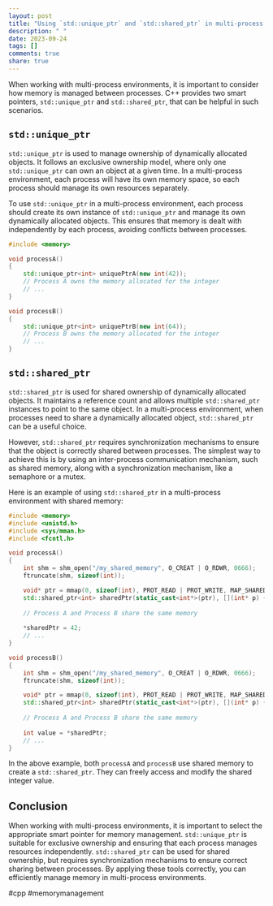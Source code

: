```yaml
---
layout: post
title: "Using `std::unique_ptr` and `std::shared_ptr` in multi-process environments"
description: " "
date: 2023-09-24
tags: []
comments: true
share: true
---
```


When working with multi-process environments, it is important to consider how memory is managed between processes. C++ provides two smart pointers, `std::unique_ptr` and `std::shared_ptr`, that can be helpful in such scenarios. 

## `std::unique_ptr`
`std::unique_ptr` is used to manage ownership of dynamically allocated objects. It follows an exclusive ownership model, where only one `std::unique_ptr` can own an object at a given time. In a multi-process environment, each process will have its own memory space, so each process should manage its own resources separately.

To use `std::unique_ptr` in a multi-process environment, each process should create its own instance of `std::unique_ptr` and manage its own dynamically allocated objects. This ensures that memory is dealt with independently by each process, avoiding conflicts between processes.

```cpp
#include <memory>

void processA()
{
    std::unique_ptr<int> uniquePtrA(new int(42));
    // Process A owns the memory allocated for the integer
    // ...
}

void processB()
{
    std::unique_ptr<int> uniquePtrB(new int(64));
    // Process B owns the memory allocated for the integer
    // ...
}
```

## `std::shared_ptr`
`std::shared_ptr` is used for shared ownership of dynamically allocated objects. It maintains a reference count and allows multiple `std::shared_ptr` instances to point to the same object. In a multi-process environment, when processes need to share a dynamically allocated object, `std::shared_ptr` can be a useful choice.

However, `std::shared_ptr` requires synchronization mechanisms to ensure that the object is correctly shared between processes. The simplest way to achieve this is by using an inter-process communication mechanism, such as shared memory, along with a synchronization mechanism, like a semaphore or a mutex.

Here is an example of using `std::shared_ptr` in a multi-process environment with shared memory:

```cpp
#include <memory>
#include <unistd.h>
#include <sys/mman.h>
#include <fcntl.h>

void processA()
{
    int shm = shm_open("/my_shared_memory", O_CREAT | O_RDWR, 0666);
    ftruncate(shm, sizeof(int));

    void* ptr = mmap(0, sizeof(int), PROT_READ | PROT_WRITE, MAP_SHARED, shm, 0);
    std::shared_ptr<int> sharedPtr(static_cast<int*>(ptr), [](int* p) { munmap(p, sizeof(int)); shm_unlink("/my_shared_memory"); });
    
    // Process A and Process B share the same memory
    
    *sharedPtr = 42;
    // ...
}

void processB()
{
    int shm = shm_open("/my_shared_memory", O_CREAT | O_RDWR, 0666);
    ftruncate(shm, sizeof(int));

    void* ptr = mmap(0, sizeof(int), PROT_READ | PROT_WRITE, MAP_SHARED, shm, 0);
    std::shared_ptr<int> sharedPtr(static_cast<int*>(ptr), [](int* p) { munmap(p, sizeof(int)); shm_unlink("/my_shared_memory"); });
    
    // Process A and Process B share the same memory
    
    int value = *sharedPtr;
    // ...
}
```

In the above example, both `processA` and `processB` use shared memory to create a `std::shared_ptr`. They can freely access and modify the shared integer value.

## Conclusion
When working with multi-process environments, it is important to select the appropriate smart pointer for memory management. `std::unique_ptr` is suitable for exclusive ownership and ensuring that each process manages resources independently. `std::shared_ptr` can be used for shared ownership, but requires synchronization mechanisms to ensure correct sharing between processes. By applying these tools correctly, you can efficiently manage memory in multi-process environments. 

#cpp #memorymanagement